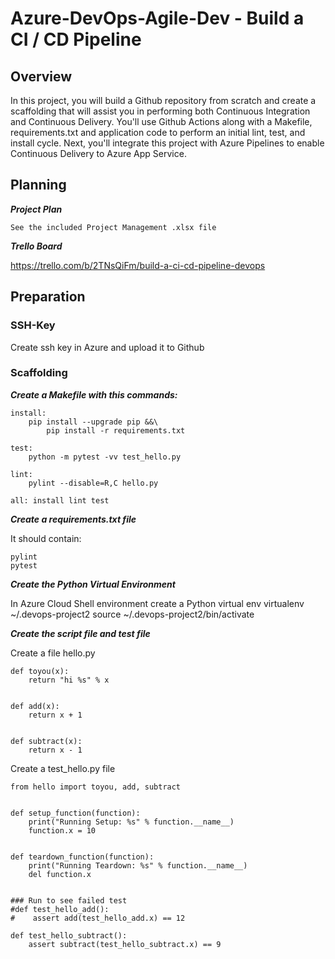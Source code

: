# Azure-DevOps-Agile-Dev - Build a CI / CD Pipeline

## Overview

In this project, you will build a Github repository from scratch and create a scaffolding that will assist you in performing both Continuous Integration and Continuous Delivery. You'll use Github Actions along with a Makefile, requirements.txt and application code to perform an initial lint, test, and install cycle. Next, you'll integrate this project with Azure Pipelines to enable Continuous Delivery to Azure App Service.

## Planning

***Project Plan***

    See the included Project Management .xlsx file

***Trello Board***

https://trello.com/b/2TNsQiFm/build-a-ci-cd-pipeline-devops

## Preparation

### SSH-Key

Create ssh key in Azure and upload it to Github

### Scaffolding

***Create a Makefile with this commands:***

    install:
        pip install --upgrade pip &&\
            pip install -r requirements.txt

    test:
        python -m pytest -vv test_hello.py

    lint:
        pylint --disable=R,C hello.py

    all: install lint test

***Create a requirements.txt file***

It should contain:

    pylint
    pytest

***Create the Python Virtual Environment***

In Azure Cloud Shell environment create a Python virtual env
    virtualenv ~/.devops-project2
    source ~/.devops-project2/bin/activate

***Create the script file and test file***

Create a file hello.py

    def toyou(x):
        return "hi %s" % x


    def add(x):
        return x + 1


    def subtract(x):
        return x - 1

Create a test_hello.py file

    from hello import toyou, add, subtract


    def setup_function(function):
        print("Running Setup: %s" % function.__name__)
        function.x = 10


    def teardown_function(function):
        print("Running Teardown: %s" % function.__name__)
        del function.x


    ### Run to see failed test
    #def test_hello_add():
    #    assert add(test_hello_add.x) == 12

    def test_hello_subtract():
        assert subtract(test_hello_subtract.x) == 9    